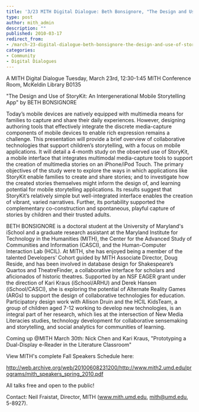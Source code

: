 ```yaml
---
title: '3/23 MITH Digital Dialogue: Beth Bonsignore, "The Design and Use of StoryKit: An Intergenerational Mobile Storytelling App"'
type: post
author: mith_admin
description: ""
published: 2010-03-17
redirect_from: 
- /march-23-digital-dialogue-beth-bonsignore-the-design-and-use-of-storykit-an-intergenerational-mobile-storytelling-app/
categories:
- Community
- Digital Dialogues
---
```

A MITH Digital Dialogue Tuesday, March 23rd, 12:30-1:45 MITH Conference Room, McKeldin Library B0135

"The Design and Use of StoryKit: An Intergenerational Mobile Storytelling App" by BETH BONSIGNORE

Today’s mobile devices are natively equipped with multimedia means for families to capture and share their daily experiences. However, designing authoring tools that effectively integrate the discrete media-capture components of mobile devices to enable rich expression remains a challenge. This presentation will provide a brief overview of collaborative technologies that support children’s storytelling, with a focus on mobile applications. It will detail a 4-month study on the observed use of StoryKit, a mobile interface that integrates multimodal media-capture tools to support the creation of multimedia stories on an iPhone/iPod Touch. The primary objectives of the study were to explore the ways in which applications like StoryKit enable families to create and share stories; and to investigate how the created stories themselves might inform the design of, and learning potential for mobile storytelling applications. Its results suggest that StoryKit’s relatively simple but well-integrated interface enables the creation of vibrant, varied narratives. Further, its portability supported the complementary co-construction and spontaneous, playful capture of stories by children and their trusted adults.

BETH BONSIGNORE is a doctoral student at the University of Maryland's iSchool and a graduate research assistant at the Maryland Institute for Technology in the Humanities (MITH), the Center for the Advanced Study of Communities and Information (CASCI), and the Human-Computer Interaction Lab (HCIL). At MITH, she has enjoyed being a member of the talented Developers’ Cohort guided by MITH Associate Director, Doug Reside, and has been involved in database design for Shakespeare’s Quartos and TheatreFinder, a collaborative interface for scholars and aficionados of historic theatres. Supported by an NSF EAGER grant under the direction of Kari Kraus (iSchool/ARHU) and Derek Hansen (iSchool/CASCI), she is exploring the potential of Alternate Reality Games (ARGs) to support the design of collaborative technologies for education. Participatory design work with Allison Druin and the HCIL KidsTeam, a group of children aged 7-12 working to develop new technologies, is an integral part of her research, which lies at the intersection of New Media Literacies studies, technology development for collaborative sensemaking and storytelling, and social analytics for communities of learning.

Coming up @MITH March 30th: Nick Chen and Kari Kraus, "Prototyping a Dual-Display e-Reader in the Literature Classroom"

View MITH's complete Fall Speakers Schedule here:

http://web.archive.org/web/20100608231200/http://www.mith2.umd.edu/programs/mith_speakers_spring_2010.pdf

All talks free and open to the public!

Contact: Neil Fraistat, Director, MITH (www.mith.umd.edu, mith@umd.edu, 5-8927).
